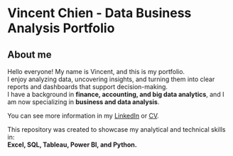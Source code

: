 # Vincent Chien - Data Business Analysis Portfolio

## About me
Hello everyone! My name is Vincent, and this is my portfolio.  
I enjoy analyzing data, uncovering insights, and turning them into clear reports and dashboards that support decision-making.  
I have a background in **finance, accounting, and big data analytics**, and I am now specializing in **business and data analysis**.

You can see more information in my [LinkedIn](https://www.linkedin.com/in/vincent-chien/) or [CV](./CV.pdf).

This repository was created to showcase my analytical and technical skills in:  
**Excel, SQL, Tableau, Power BI, and Python.**
